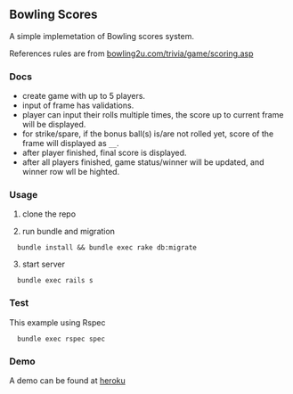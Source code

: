 ## Bowling Scores

A simple implemetation of Bowling scores system.

References rules are from [bowling2u.com/trivia/game/scoring.asp](http://bowling2u.com/trivia/game/scoring.asp)

### Docs

* create game with up to 5 players.
* input of frame has validations.
* player can input their rolls multiple times, the score up to current frame will be displayed.
* for strike/spare, if the bonus ball(s) is/are not rolled yet, score of the frame will displayed as `__`.
* after player finished, final score is displayed.
* after all players finished, game status/winner will be updated, and winner row wll be highted.

### Usage

1.	clone the repo

2. run bundle and migration

  ```
    bundle install && bundle exec rake db:migrate       
  ```  

3. start server

  ```
    bundle exec rails s
  ```

### Test

This example using Rspec

  ```
    bundle exec rspec spec   
  ```

### Demo

A demo can be found at [heroku](https://bowling-scores.herokuapp.com/)